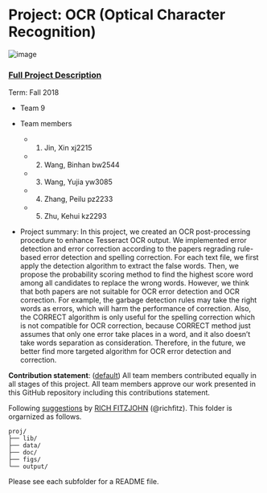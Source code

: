 # Project: OCR (Optical Character Recognition) 

![image](figs/intro.png)

### [Full Project Description](doc/project4_desc.md)

Term: Fall 2018

+ Team 9
+ Team members
	+ 1. Jin, Xin xj2215
	+ 2. Wang, Binhan bw2544
	+ 3. Wang, Yujia yw3085
	+ 4. Zhang, Peilu pz2233
	+ 5. Zhu, Kehui kz2293

+ Project summary: In this project, we created an OCR post-processing procedure to enhance Tesseract OCR output. We implemented error detection and error correction according to the papers regrading rule-based error detection and spelling correction. For each text file, we first apply the detection algorithm to extract the false words. Then, we propose the probability scoring method to find the highest score word among all candidates to replace the wrong words. However, we think that both papers are not suitable for OCR error detection and OCR correction. For example, the garbage detection rules may take the right words as errors, which will harm the performance of correction. Also, the CORRECT algorithm is only useful for the spelling correction which is not compatible for OCR correction, because CORRECT method just assumes that only one error take places in a word, and it also doesn’t take words separation as consideration. Therefore, in the future, we better find more targeted algorithm for OCR error detection and correction.      
	
**Contribution statement**: ([default](doc/a_note_on_contributions.md)) All team members contributed equally in all stages of this project. All team members approve our work presented in this GitHub repository including this contributions statement. 

Following [suggestions](http://nicercode.github.io/blog/2013-04-05-projects/) by [RICH FITZJOHN](http://nicercode.github.io/about/#Team) (@richfitz). This folder is orgarnized as follows.

```
proj/
├── lib/
├── data/
├── doc/
├── figs/
└── output/
```

Please see each subfolder for a README file.
